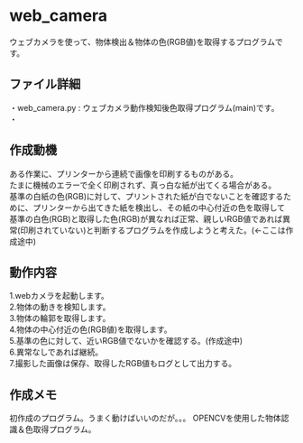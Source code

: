 # web_camera
ウェブカメラを使って、物体検出＆物体の色(RGB値)を取得するプログラムです。

## ファイル詳細
・web_camera.py : ウェブカメラ動作検知後色取得プログラム(main)です。<br>
・

## 作成動機
ある作業に、プリンターから連続で画像を印刷するものがある。<br>
たまに機械のエラーで全く印刷されず、真っ白な紙が出てくる場合がある。<br>
基準の白紙の色(RGB)に対して、プリントされた紙が白でないことを確認するために、プリンターから出てきた紙を検出し、その紙の中心付近の色を取得して<br>
基準の白色(RGB)と取得した色(RGB)が異なれば正常、親しいRGB値であれば異常(印刷されていない)と判断するプログラムを作成しようと考えた。(←ここは作成途中)


## 動作内容
1.webカメラを起動します。<br>
2.物体の動きを検知します。<br>
3.物体の輪郭を取得します。<br>
4.物体の中心付近の色(RGB値)を取得します。<br>
5.基準の色に対して、近いRGB値でないかを確認する。(作成途中)<br>
6.異常なしであれば継続。<br>
7.撮影した画像は保存、取得したRGB値もログとして出力する。<br>

## 作成メモ
初作成のプログラム。うまく動けばいいのだが。。。
OPENCVを使用した物体認識＆色取得プログラム。
